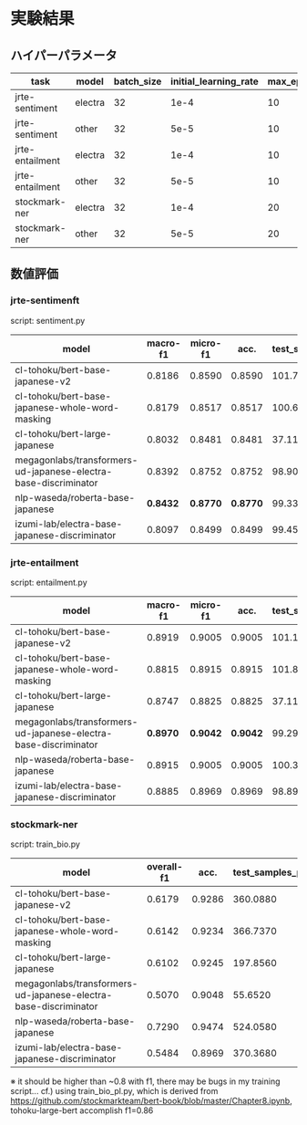 # 実験結果

## ハイパーパラメータ

|task|model|batch_size|initial_learning_rate|max_epoch|max_length|
|----|-----|----------|---------------------|---------|----------|
|jrte-sentiment|electra|32|1e-4|10|64|
|jrte-sentiment|other|32|5e-5|10|64|
|jrte-entailment|electra|32|1e-4|10|64|
|jrte-entailment|other|32|5e-5|10|64|
|stockmark-ner|electra|32|1e-4|20|256|
|stockmark-ner|other|32|5e-5|20|256|

## 数値評価


### jrte-sentimenft

script: sentiment.py

|model|macro-f1|micro-f1|acc.|test_samples_per_second|
|-----|--------|--------|----|-----------------------|
|cl-tohoku/bert-base-japanese-v2|0.8186|0.8590|0.8590|101.7830|
|cl-tohoku/bert-base-japanese-whole-word-masking|0.8179|0.8517|0.8517|100.6520|
|cl-tohoku/bert-large-japanese|0.8032|0.8481|0.8481|37.1100|
|megagonlabs/transformers-ud-japanese-electra-base-discriminator|0.8392|0.8752|0.8752|98.9070|
|nlp-waseda/roberta-base-japanese|**0.8432**|**0.8770**|**0.8770**|99.3320|
|izumi-lab/electra-base-japanese-discriminator|0.8097|0.8499|0.8499|99.4560|

### jrte-entailment

script: entailment.py

|model|macro-f1|micro-f1|acc.|test_samples_per_second|
|-----|--------|--------|----|-----------------------|
|cl-tohoku/bert-base-japanese-v2|0.8919|0.9005|0.9005|101.1660|
|cl-tohoku/bert-base-japanese-whole-word-masking|0.8815|0.8915|0.8915|101.8050|
|cl-tohoku/bert-large-japanese|0.8747|0.8825|0.8825|37.1160|
|megagonlabs/transformers-ud-japanese-electra-base-discriminator|**0.8970**|**0.9042**|**0.9042**|99.2990|
|nlp-waseda/roberta-base-japanese|0.8915|0.9005|0.9005|100.3370|
|izumi-lab/electra-base-japanese-discriminator|0.8885|0.8969|0.8969|98.8900|

### stockmark-ner

script: train_bio.py

|model|overall-f1|acc.|test_samples_per_second|
|-----|--|----|-----------------------|
|cl-tohoku/bert-base-japanese-v2|0.6179|0.9286|360.0880|
|cl-tohoku/bert-base-japanese-whole-word-masking|0.6142|0.9234|366.7370|
|cl-tohoku/bert-large-japanese|0.6102|0.9245|197.8560|
|megagonlabs/transformers-ud-japanese-electra-base-discriminator|0.5070|0.9048|55.6520|
|nlp-waseda/roberta-base-japanese|0.7290|0.9474|524.0580|
|izumi-lab/electra-base-japanese-discriminator|0.5484|0.8969|370.3680|

※ it should be higher than ~0.8 with f1, there may be bugs in my training script...
cf.) using train_bio_pl.py, which is derived from https://github.com/stockmarkteam/bert-book/blob/master/Chapter8.ipynb, tohoku-large-bert accomplish f1=0.86
